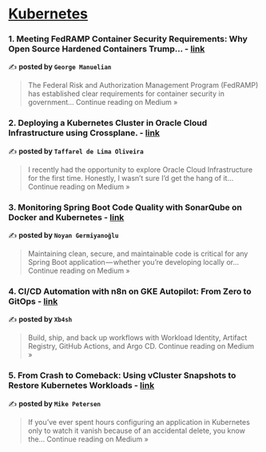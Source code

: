 
<h1><a href=https://medium.com/tag/kubernetes/recommended target="_blank" rel="noopener noreferrer">Kubernetes</a></h1>
<h3>1. Meeting FedRAMP Container Security Requirements: Why Open Source Hardened Containers Trump… - <a href="https://medium.com/@george_18218/meeting-fedramp-container-security-requirements-why-open-source-hardened-containers-trump-3a57772aa2e5?source=rss------kubernetes-5" target="_blank" rel="noopener noreferrer">link</a></h3>

✍️ **posted by `George Manuelian`**

<blockquote>The Federal Risk and Authorization Management Program (FedRAMP) has established clear requirements for container security in government…
Continue reading on Medium »</blockquote>

<h3>2. Deploying a Kubernetes Cluster in Oracle Cloud Infrastructure using Crossplane. - <a href="https://medium.com/@taffarelo3/deploying-a-kubernetes-cluster-in-oracle-cloud-infrastructure-using-crossplane-01ce3150f0f6?source=rss------kubernetes-5" target="_blank" rel="noopener noreferrer">link</a></h3>

✍️ **posted by `Taffarel de Lima Oliveira`**

<blockquote>I recently had the opportunity to explore Oracle Cloud Infrastructure for the first time. Honestly, I wasn’t sure I’d get the hang of it…
Continue reading on Medium »</blockquote>

<h3>3. Monitoring Spring Boot Code Quality with SonarQube on Docker and Kubernetes - <a href="https://medium.com/@sngermiyanoglu/monitoring-spring-boot-code-quality-with-sonarqube-on-docker-and-kubernetes-e7b9f6feb75c?source=rss------kubernetes-5" target="_blank" rel="noopener noreferrer">link</a></h3>

✍️ **posted by `Noyan Germiyanoğlu`**

<blockquote>Maintaining clean, secure, and maintainable code is critical for any Spring Boot application — whether you’re developing locally or…
Continue reading on Medium »</blockquote>

<h3>4. CI/CD Automation with n8n on GKE Autopilot: From Zero to GitOps - <a href="https://medium.com/@novaferrydianto/ci-cd-automation-with-n8n-on-gke-autopilot-from-zero-to-gitops-71653e4c0b2c?source=rss------kubernetes-5" target="_blank" rel="noopener noreferrer">link</a></h3>

✍️ **posted by `Xb4sh`**

<blockquote>Build, ship, and back up workflows with Workload Identity, Artifact Registry, GitHub Actions, and Argo CD.
Continue reading on Medium »</blockquote>

<h3>5. From Crash to Comeback: Using vCluster Snapshots to Restore Kubernetes Workloads - <a href="https://medium.com/@mpetason/from-crash-to-comeback-using-vcluster-snapshots-to-restore-kubernetes-workloads-9bdb442b8450?source=rss------kubernetes-5" target="_blank" rel="noopener noreferrer">link</a></h3>

✍️ **posted by `Mike Petersen`**

<blockquote>If you’ve ever spent hours configuring an application in Kubernetes only to watch it vanish because of an accidental delete, you know the…
Continue reading on Medium »</blockquote>

